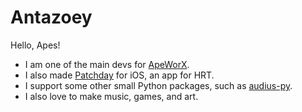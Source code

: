 # Antazoey

Hello, Apes!

* I am one of the main devs for [ApeWorX](https://github.com/ApeWorX).
* I also made [Patchday](https://github.com/antazoey/patchday-ios) for iOS, an app for HRT.
* I support some other small Python packages, such as [audius-py](https://github.com/antazoey/audius-py).
* I also love to make music, games, and art.
